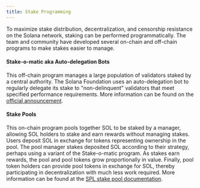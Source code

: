 ```yaml
---
title: Stake Programming
---
```


To maximize stake distribution, decentralization, and censorship resistance on 
the Solana network, staking can be performed programmatically. The team
and community have developed several on-chain and off-chain programs to make
stakes easier to manage.

#### Stake-o-matic aka Auto-delegation Bots
This off-chain program manages a large population of validators staked by a
central authority. The Solana Foundation uses an auto-delegation bot to regularly delegate its
stake to "non-delinquent" validators that meet specified performance requirements. More information can be found on the
[official announcement](https://forums.solana.com/t/stake-o-matic-delegation-matching-program/790).

#### Stake Pools
This on-chain program pools together SOL to be staked by a manager, allowing SOL
holders to stake and earn rewards without managing stakes.
Users deposit SOL in exchange for tokens representing ownership in the pool. The pool
manager stakes deposited SOL according to their strategy, perhaps using a variant
of the Stake-o-matic program. As stakes earn rewards, the pool and pool tokens 
grow proportionally in value. Finally, pool token holders can provide pool
tokens in exchange for SOL, thereby participating in decentralization with much
less work required. More information can be found at the
[SPL stake pool documentation](https://spl.solana.com/stake-pool).

